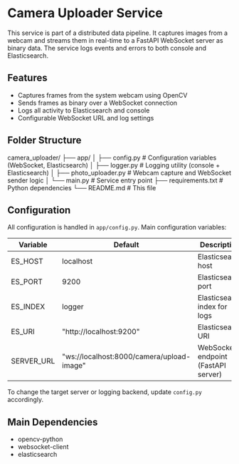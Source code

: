 # Camera Uploader Service

This service is part of a distributed data pipeline. It captures images from a webcam and streams them in real-time to a FastAPI WebSocket server as binary data. The service logs events and errors to both console and Elasticsearch.

## Features
- Captures frames from the system webcam using OpenCV
- Sends frames as binary over a WebSocket connection
- Logs all activity to Elasticsearch and console
- Configurable WebSocket URL and log settings

## Folder Structure
camera_uploader/
├── app/
│ ├── config.py # Configuration variables (WebSocket, Elasticsearch)
│ ├── logger.py # Logging utility (console + Elasticsearch)
│ ├── photo_uploader.py # Webcam capture and WebSocket sender logic
│ └── main.py # Service entry point
├── requirements.txt # Python dependencies
└── README.md # This file



## Configuration
All configuration is handled in `app/config.py`. Main configuration variables:

| Variable       | Default                       | Description                                  |
|----------------|-------------------------------|----------------------------------------------|
| ES_HOST        | localhost                     | Elasticsearch host                           |
| ES_PORT        | 9200                          | Elasticsearch port                           |
| ES_INDEX       | logger                        | Elasticsearch index for logs                 |
| ES_URI         | "http://localhost:9200"       | Elasticsearch URI                            |
| SERVER_URL     |"ws://localhost:8000/camera/upload-image"| WebSocket endpoint (FastAPI server)|

To change the target server or logging backend, update `config.py` accordingly.

## Main Dependencies
- opencv-python
- websocket-client
- elasticsearch


